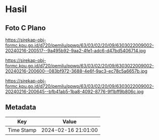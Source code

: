 # Hasil

## Foto C Plano

https://sirekap-obj-formc.kpu.go.id/d720/pemilu/ppwp/63/03/02/20/09/6303022009002-20240216-200517--9a495b92-9aa2-4fe1-adc6-d47bd5406714.jpg

https://sirekap-obj-formc.kpu.go.id/d720/pemilu/ppwp/63/03/02/20/09/6303022009002-20240216-200600--083bf972-3688-4e6f-9ac3-ec78c5a6657b.jpg

https://sirekap-obj-formc.kpu.go.id/d720/pemilu/ppwp/63/03/02/20/09/6303022009002-20240216-200645--bfb41ab5-1ba8-4092-8776-9f1bff9b806c.jpg


## Metadata

| Key        | Value               |
| ---------- | ------------------- |
| Time Stamp | 2024-02-16 21:01:00 |



